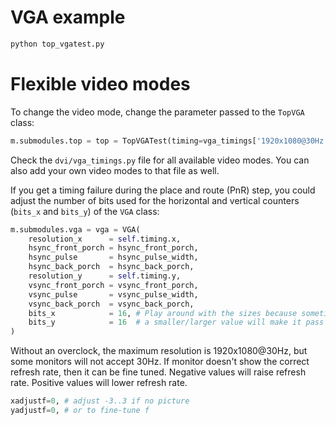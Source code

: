 # VGA example

```bash
python top_vgatest.py
```


# Flexible video modes
To change the video mode, change the parameter passed to the `TopVGA` class:

```python
m.submodules.top = top = TopVGATest(timing=vga_timings['1920x1080@30Hz'])
```

Check the `dvi/vga_timings.py` file for all available video modes. You can also add your own video modes to that file as well.

If you get a timing failure during the place and route (PnR) step, you could adjust the number of bits used for the horizontal and vertical counters (`bits_x` and `bits_y`) of the `VGA` class:

```python
m.submodules.vga = vga = VGA(
    resolution_x      = self.timing.x,
    hsync_front_porch = hsync_front_porch,
    hsync_pulse       = hsync_pulse_width,
    hsync_back_porch  = hsync_back_porch,
    resolution_y      = self.timing.y,
    vsync_front_porch = vsync_front_porch,
    vsync_pulse       = vsync_pulse_width,
    vsync_back_porch  = vsync_back_porch,
    bits_x            = 16, # Play around with the sizes because sometimes
    bits_y            = 16  # a smaller/larger value will make it pass timing.
)
```

Without an overclock, the maximum resolution is 1920x1080@30Hz, but some monitors will not accept 30Hz. If monitor doesn't show the correct refresh rate, then it can be fine tuned. Negative values will raise refresh rate. Positive values will lower refresh rate.

```python
xadjustf=0, # adjust -3..3 if no picture
yadjustf=0, # or to fine-tune f
```
